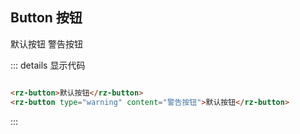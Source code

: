 ## Button 按钮

<rz-button>默认按钮</rz-button>
<rz-button type="warning" content="警告按钮">警告按钮</rz-button>

::: details 显示代码

```html

<rz-button>默认按钮</rz-button>
<rz-button type="warning" content="警告按钮">默认按钮</rz-button>
```

:::


